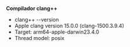 **Compilador clang++** 

* clang++ --version
* Apple clang version 15.0.0 (clang-1500.3.9.4)
* Target: arm64-apple-darwin23.4.0
* Thread model: posix
